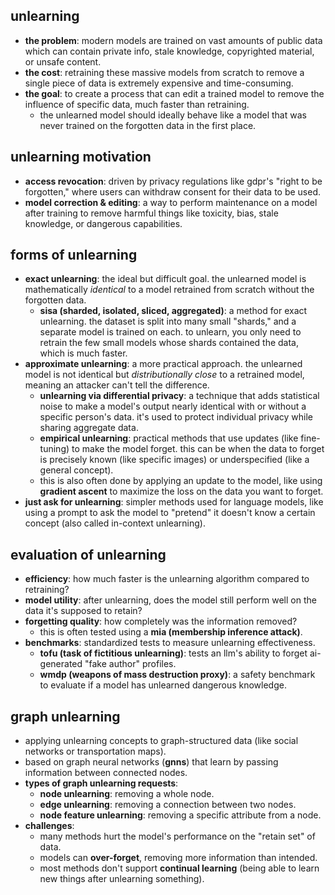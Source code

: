 ## unlearning
- **the problem**: modern models are trained on vast amounts of public data which can contain private info, stale knowledge, copyrighted material, or unsafe content.
- **the cost**: retraining these massive models from scratch to remove a single piece of data is extremely expensive and time-consuming.
- **the goal**: to create a process that can edit a trained model to remove the influence of specific data, much faster than retraining.
    - the unlearned model should ideally behave like a model that was never trained on the forgotten data in the first place.

## unlearning motivation
- **access revocation**: driven by privacy regulations like gdpr's "right to be forgotten," where users can withdraw consent for their data to be used.
- **model correction & editing**: a way to perform maintenance on a model after training to remove harmful things like toxicity, bias, stale knowledge, or dangerous capabilities.

## forms of unlearning
- **exact unlearning**: the ideal but difficult goal. the unlearned model is mathematically *identical* to a model retrained from scratch without the forgotten data.
    - **sisa (sharded, isolated, sliced, aggregated)**: a method for exact unlearning. the dataset is split into many small "shards," and a separate model is trained on each. to unlearn, you only need to retrain the few small models whose shards contained the data, which is much faster.
- **approximate unlearning**: a more practical approach. the unlearned model is not identical but *distributionally close* to a retrained model, meaning an attacker can't tell the difference.
    - **unlearning via differential privacy**: a technique that adds statistical noise to make a model's output nearly identical with or without a specific person's data. it's used to protect individual privacy while sharing aggregate data.
    - **empirical unlearning**: practical methods that use updates (like fine-tuning) to make the model forget. this can be when the data to forget is precisely known (like specific images) or underspecified (like a general concept).
    - this is also often done by applying an update to the model, like using **gradient ascent** to maximize the loss on the data you want to forget.
- **just ask for unlearning**: simpler methods used for language models, like using a prompt to ask the model to "pretend" it doesn't know a certain concept (also called in-context unlearning).

## evaluation of unlearning
- **efficiency**: how much faster is the unlearning algorithm compared to retraining?
- **model utility**: after unlearning, does the model still perform well on the data it's supposed to retain?
- **forgetting quality**: how completely was the information removed?
    - this is often tested using a **mia (membership inference attack)**.
- **benchmarks**: standardized tests to measure unlearning effectiveness.
    - **tofu (task of fictitious unlearning)**: tests an llm's ability to forget ai-generated "fake author" profiles.
    - **wmdp (weapons of mass destruction proxy)**: a safety benchmark to evaluate if a model has unlearned dangerous knowledge.

## graph unlearning
- applying unlearning concepts to graph-structured data (like social networks or transportation maps).
- based on graph neural networks (**gnns**) that learn by passing information between connected nodes.
- **types of graph unlearning requests**:
    - **node unlearning**: removing a whole node.
    - **edge unlearning**: removing a connection between two nodes.
    - **node feature unlearning**: removing a specific attribute from a node.
- **challenges**:
    - many methods hurt the model's performance on the "retain set" of data.
    - models can **over-forget**, removing more information than intended.
    - most methods don't support **continual learning** (being able to learn new things after unlearning something).